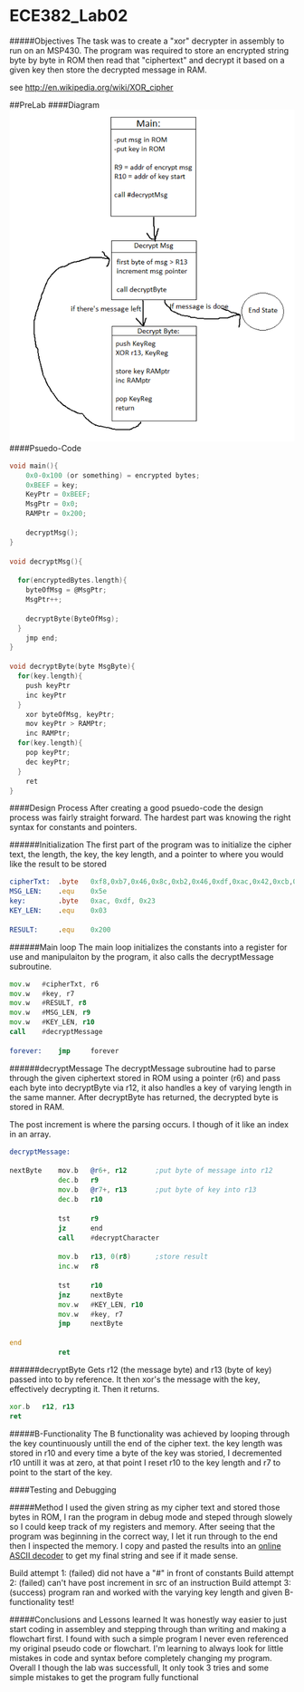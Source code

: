ECE382_Lab02
============
#####Objectives
The task was to create a "xor" decrypter in assembly to run on an MSP430. The program was required to store an encrypted string byte by byte in ROM then read that "ciphertext" and decrypt it based on a given key then store the decrypted message in RAM. 

see http://en.wikipedia.org/wiki/XOR_cipher

##PreLab
####Diagram
![alt tag](https://raw.githubusercontent.com/EricWardner/ECE382_Lab02/master/lab2flow.png)
####Psuedo-Code
```C
void main(){
    0x0-0x100 (or something) = encrypted bytes;
    0xBEEF = key;
    KeyPtr = 0xBEEF;
    MsgPtr = 0x0;
    RAMPtr = 0x200;

    decryptMsg();
}

void decryptMsg(){

  for(encryptedBytes.length){
    byteOfMsg = @MsgPtr;
    MsgPtr++;
    
    decryptByte(ByteOfMsg);
  }
    jmp end;
}

void decryptByte(byte MsgByte){
  for(key.length){  
    push keyPtr
    inc keyPtr
  }
    xor byteOfMsg, keyPtr;
    mov keyPtr > RAMPtr;
    inc RAMPtr;
  for(key.length){
    pop keyPtr;
    dec keyPtr;
  }
    ret
}
```
####Design Process
After creating a good psuedo-code the design process was fairly straight forward. The hardest part was knowing the right syntax for constants and pointers. 

######Initialization
The first part of the program was to initialize the cipher text, the length, the key, the key length, and a pointer to where you would like the result to be stored

```asm
cipherTxt:	.byte	0xf8,0xb7,0x46,0x8c,0xb2,0x46,0xdf,0xac,0x42,0xcb,0xba,0x03,0xc7,0xba,0x5a,0x8c,0xb3,0x46,0xc2,0xb8,0x57,0xc4,0xff,0x4a,0xdf,0xff,0x12,0x9a,0xff,0x41,0xc5,0xab,0x50,0x82,0xff,0x03,0xe5,0xab,0x03,0xc3,0xb1,0x4f,0xd5,0xff,0x40,0xc3,0xb1,0x57,0xcd,0xb6,0x4d,0xdf,0xff,0x4f,0xc9,0xab,0x57,0xc9,0xad,0x50,0x80,0xff,0x53,0xc9,0xad,0x4a,0xc3,0xbb,0x50,0x80,0xff,0x42,0xc2,0xbb,0x03,0xdf,0xaf,0x42,0xcf,0xba,0x50,0x8f
MSG_LEN:	.equ	0x5e
key:		.byte	0xac, 0xdf, 0x23
KEY_LEN:	.equ	0x03

RESULT:		.equ	0x200
```
######Main loop
The main loop initializes the constants into a register for use and manipulaiton by the program, it also calls the decryptMessage subroutine.
```asm
mov.w	#cipherTxt, r6
mov.w	#key, r7
mov.w	#RESULT, r8
mov.w	#MSG_LEN, r9
mov.w	#KEY_LEN, r10
call    #decryptMessage

forever:    jmp     forever
```
######decryptMessage
The decryptMessage subroutine had to parse through the given ciphertext stored in ROM using a pointer (r6) and pass each byte into decryptByte via r12, it also handles a key of varying length in the same manner. After decryptByte has returned, the decrypted byte is stored in RAM. 

The post increment is where the parsing occurs. I though of it like an index in an array.

```asm
decryptMessage:

nextByte	mov.b	@r6+, r12		;put byte of message into r12
			dec.b	r9
			mov.b	@r7+, r13		;put byte of key into r13
			dec.b	r10

			tst		r9
			jz		end
			call	#decryptCharacter

			mov.b	r13, 0(r8)		;store result
			inc.w	r8

			tst		r10
			jnz		nextByte
			mov.w	#KEY_LEN, r10
			mov.w	#key, r7
			jmp		nextByte

end
            ret
```
######decryptByte
Gets r12 (the message byte) and r13 (byte of key) passed into to by reference. It then xor's the message with the key, effectively decrypting it. Then it returns.
```asm
xor.b	r12, r13
ret
```
#####B-Functionality
The B functionality was achieved by looping through the key countinuously untill the end of the cipher text. the key length was stored in r10 and every time a byte of the key was storied, I decremented r10 untill it was at zero, at that point I reset r10 to the key length and r7 to point to the start of the key.

####Testing and Debugging

#####Method
I used the given string as my cipher text and stored those bytes in ROM, I ran the program in debug mode and steped through slowely so I could keep track of my registers and memory. After seeing that the program was beginning in the correct way, I let it run through to the end then I inspected the memory. I copy and pasted the results into an [online ASCII decoder](http://www.paulschou.com/tools/xlate/binary22.php) to get my final string and see if it made sense.

Build attempt 1: (failed) did not have a "#" in front of constants
Build attempt 2: (failed) can't have post increment in src of an instruction
Build attempt 3: (success) program ran and worked with the varying key length and given B-functionality test!

#####Conclusions and Lessons learned
It was honestly way easier to just start coding in assembley and stepping through than writing and making a flowchart first. I found with such a simple program I never even referenced my original pseudo code or flowchart. I'm learning to always look for little mistakes in code and syntax before completely changing my program. Overall I though the lab was successfull, It only took 3 tries and some simple mistakes to get the program fully functional
